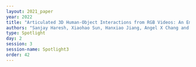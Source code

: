 ```yaml
---
layout: 2021_paper
year: 2022
title: "Articulated 3D Human-Object Interactions from RGB Videos: An Empirical Analysis of Approaches and Challenges"
authors: "Sanjay Haresh, Xiaohao Sun, Hanxiao Jiang, Angel X Chang and Manolis Savva"
type: Spotlight
day: 2
session: 3
session-name: Spotlight3
order: 42
---
```

